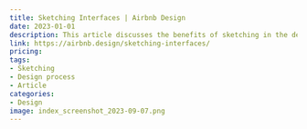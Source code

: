 ```yaml
---
title: Sketching Interfaces | Airbnb Design
date: 2023-01-01
description: This article discusses the benefits of sketching in the design process, and how the design team at Airbnb uses sketching to explore ideas, iterate quickly, and communicate effectively.
link: https://airbnb.design/sketching-interfaces/
pricing: 
tags: 
- Sketching
- Design process
- Article
categories: 
- Design
image: index_screenshot_2023-09-07.png
---
```

